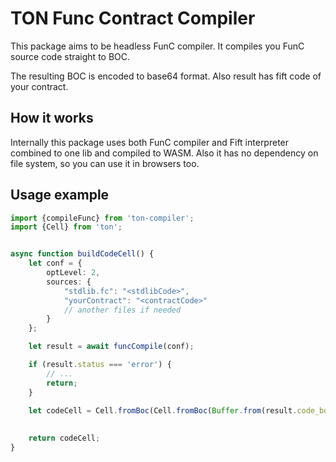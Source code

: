 # TON Func Contract Compiler

This package aims to be headless FunC compiler. It compiles you FunC source code straight to BOC.

The resulting BOC is encoded to base64 format. Also result has fift code of your contract.

## How it works

Internally this package uses both FunC compiler and Fift interpreter combined to one lib and compiled to WASM.
Also it has no dependency on file system, so you can use it in browsers too.

## Usage example

```typescript
import {compileFunc} from 'ton-compiler';
import {Cell} from 'ton';


async function buildCodeCell() {
    let conf = {
        optLevel: 2,
        sources: {
            "stdlib.fc": "<stdlibCode>",
            "yourContract": "<contractCode>"
            // another files if needed
        }
    };

    let result = await funcCompile(conf);

    if (result.status === 'error') {
        // ...
        return;
    }
    
    let codeCell = Cell.fromBoc(Cell.fromBoc(Buffer.from(result.code_boc, "base64")))[0];
   

    return codeCell;
}
```
